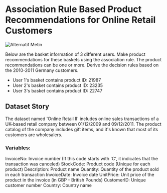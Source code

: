 # Association Rule Based Product Recommendations for Online Retail Customers

![Alternatif Metin](https://www.liveadmins.com/wp-content/uploads/2018/05/Online-Retailers.jpg)

Below are the basket information of 3 different users. Make product recommendations for these baskets using the association rule. The product recommendations can be one or more. Derive the decision rules based on the 2010-2011 Germany customers.

- User 1's basket contains product ID: 21987
- User 2's basket contains product ID: 23235
- User 3's basket contains product ID: 22747

## Dataset Story
The dataset named 'Online Retail II' includes online sales transactions of a UK-based retail company between 01/12/2009 and 09/12/2011. The product catalog of the company includes gift items, and it's known that most of its customers are wholesalers.

### Variables:
InvoiceNo: Invoice number (If this code starts with 'C', it indicates that the transaction was canceled)
StockCode: Product code (Unique for each product)
Description: Product name
Quantity: Quantity of the product sold in each transaction
InvoiceDate: Invoice date
UnitPrice: Unit price of the product in the invoice (in GBP - British Pounds)
CustomerID: Unique customer number
Country: Country name
